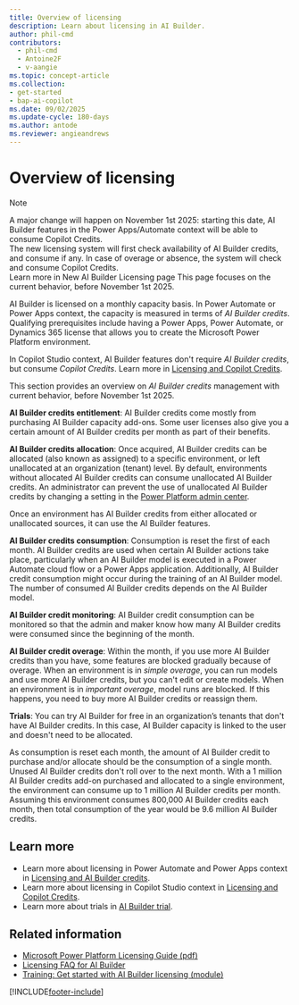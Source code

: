 ```yaml
---
title: Overview of licensing
description: Learn about licensing in AI Builder.
author: phil-cmd
contributors:
  - phil-cmd
  - Antoine2F
  - v-aangie
ms.topic: concept-article
ms.collection: 
- get-started
- bap-ai-copilot
ms.date: 09/02/2025
ms.update-cycle: 180-days
ms.author: antode
ms.reviewer: angieandrews
---
```


# Overview of licensing

> [!NOTE]
> A major change will happen on November 1st 2025: starting this date, AI Builder features in the Power Apps/Automate context will be able to consume Copilot Credits.  
> The new licensing system will first check availability of AI Builder credits, and consume if any. In case of overage or absence, the system will check and consume Copilot Credits.  
> Learn more in New AI Builder Licensing page
> This page focuses on the current behavior, before November 1st 2025. 

AI Builder is licensed on a monthly capacity basis. In Power Automate or Power Apps context, the capacity is measured in terms of *AI Builder credits*. Qualifying prerequisites include having a Power Apps, Power Automate, or Dynamics 365 license that allows you to create the Microsoft Power Platform environment.

In Copilot Studio context, AI Builder features don't require *AI Builder credits*, but consume *Copilot Credits*.  Learn more in [Licensing and Copilot Credits](message-management.md).

This section provides an overview on *AI Builder credits* management with current behavior, before November 1st 2025.

**AI Builder credits entitlement**:  AI Builder credits come mostly from purchasing AI Builder capacity add-ons. Some user licenses also give you a certain amount of AI Builder credits per month as part of their benefits.

**AI Builder credits allocation**: Once acquired, AI Builder credits can be allocated (also known as assigned) to a specific environment, or left unallocated at an organization (tenant) level. By default, environments without allocated AI Builder credits can consume unallocated AI Builder credits. An administrator can prevent the use of unallocated AI Builder credits by changing a setting in the [Power Platform admin center](https://admin.powerplatform.microsoft.com/home).

Once an environment has AI Builder credits from either allocated or unallocated sources, it can use the AI Builder features.

**AI Builder credits consumption**: Consumption is reset the first of each month. AI Builder credits are used when certain AI Builder actions take place, particularly when an AI Builder model is executed in a Power Automate cloud flow or a Power Apps application. Additionally, AI Builder credit consumption might occur during the training of an AI Builder model. The number of consumed AI Builder credits depends on the AI Builder model.

**AI Builder credit monitoring**: AI Builder credit consumption can be monitored so that the admin and maker know how many AI Builder credits were consumed since the beginning of the month.

**AI Builder credit overage**: Within the month, if you use more AI Builder credits than you have, some features are blocked gradually because of overage. When an environment is in *simple overage*, you can run models and use more AI Builder credits, but you can't edit or create models. When an environment is in *important overage*, model runs are blocked. If this happens, you need to buy more AI Builder credits or reassign them.

**Trials**: You can try AI Builder for free in an organization’s tenants that don't have AI Builder credits. In this case, AI Builder capacity is linked to the user and doesn't need to be allocated.

As consumption is reset each month, the amount of AI Builder credit to purchase and/or allocate should be the consumption of a single month. Unused AI Builder credits don't roll over to the next month. With a 1 million AI Builder credits add-on purchased and allocated to a single environment, the environment can consume up to 1 million AI Builder credits per month. Assuming this environment consumes 800,000 AI Builder credits each month, then total consumption of the year would be 9.6 million AI Builder credits.

## Learn more

- Learn more about licensing in Power Automate and Power Apps context in [Licensing and AI Builder credits](credit-management.md).
- Learn more about licensing in Copilot Studio context in [Licensing and Copilot Credits](message-management.md).
- Learn more about trials in [AI Builder trial](ai-builder-trials.md).

## Related information

- [Microsoft Power Platform Licensing Guide (pdf)](https://go.microsoft.com/fwlink/?LinkId=2085130)
- [Licensing FAQ for AI Builder](/power-platform/admin/powerapps-flow-licensing-faq#ai-builder)
- [Training: Get started with AI Builder licensing (module)](/training/modules/get-started-with-ai-builder-licensing/)

[!INCLUDE[footer-include](includes/footer-banner.md)]
